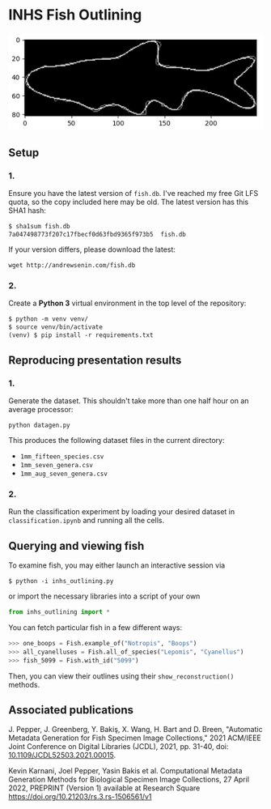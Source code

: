 # INHS Fish Outlining

![Example fish outline](example.png)

## Setup
### 1.
Ensure you have the latest version of `fish.db`. I've reached my free Git LFS quota, so the copy included here may be old. The latest version has this SHA1 hash:
```
$ sha1sum fish.db
7a047498773f207c17fbecf0d63fbd9365f973b5  fish.db
```
If your version differs, please download the latest:
```
wget http://andrewsenin.com/fish.db
```
### 2.
Create a __Python 3__ virtual environment in the top level of the repository:
```
$ python -m venv venv/
$ source venv/bin/activate
(venv) $ pip install -r requirements.txt
```

## Reproducing presentation results
### 1.
Generate the dataset. This shouldn't take more than one half hour on an average processor:
```
python datagen.py
```
This produces the following dataset files in the current directory:
* `1mm_fifteen_species.csv`
* `1mm_seven_genera.csv`
* `1mm_aug_seven_genera.csv`

### 2.
Run the classification experiment by loading your desired dataset in `classification.ipynb` and running all the cells.

## Querying and viewing fish
To examine fish, you may either launch an interactive session via
```
$ python -i inhs_outlining.py 
```
or import the necessary libraries into a script of your own
```python
from inhs_outlining import *
```
You can fetch particular fish in a few different ways:
```python
>>> one_boops = Fish.example_of("Notropis", "Boops")
>>> all_cyanelluses = Fish.all_of_species("Lepomis", "Cyanellus")
>>> fish_5099 = Fish.with_id("5099")
```
Then, you can view their outlines using their `show_reconstruction()` methods.

## Associated publications
J. Pepper, J. Greenberg, Y. Bakiş, X. Wang, H. Bart and D. Breen, "Automatic Metadata Generation for Fish Specimen Image Collections," 2021 ACM/IEEE Joint Conference on Digital Libraries (JCDL), 2021, pp. 31-40, doi: [10.1109/JCDL52503.2021.00015](https://doi.org/10.1109/JCDL52503.2021.00015).

Kevin Karnani, Joel Pepper, Yasin Bakis et al. Computational Metadata Generation Methods for Biological Specimen Image Collections, 27 April 2022, PREPRINT (Version 1) available at Research Square <https://doi.org/10.21203/rs.3.rs-1506561/v1>
